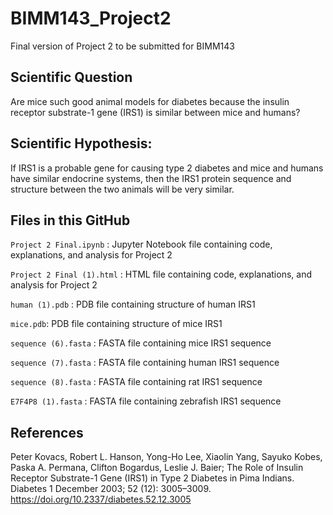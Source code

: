 # BIMM143_Project2
Final version of Project 2 to be submitted for BIMM143

## Scientific Question
Are mice such good animal models for diabetes because the insulin receptor substrate-1 gene (IRS1) is similar between mice and humans?

## Scientific Hypothesis: 
If IRS1 is a probable gene for causing type 2 diabetes and mice and humans have similar endocrine systems, then the IRS1 protein sequence and structure between the two animals will be very similar.

## Files in this GitHub
`Project 2 Final.ipynb` : Jupyter Notebook file containing code, explanations, and analysis for Project 2

`Project 2 Final (1).html` : HTML file containing code, explanations, and analysis for Project 2

`human (1).pdb` : PDB file containing structure of human IRS1

`mice.pdb`: PDB file containing structure of mice IRS1

`sequence (6).fasta` : FASTA file containing mice IRS1 sequence

`sequence (7).fasta` : FASTA file containing human IRS1 sequence

`sequence (8).fasta` : FASTA file containing rat IRS1 sequence

`E7F4P8 (1).fasta` : FASTA file containing zebrafish IRS1 sequence

## References
Peter Kovacs, Robert L. Hanson, Yong-Ho Lee, Xiaolin Yang, Sayuko Kobes, Paska A. Permana, Clifton Bogardus, Leslie J. Baier; The Role of Insulin Receptor Substrate-1 Gene (IRS1) in Type 2 Diabetes in Pima Indians. Diabetes 1 December 2003; 52 (12): 3005–3009. https://doi.org/10.2337/diabetes.52.12.3005
